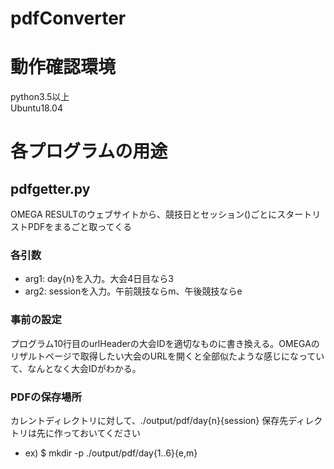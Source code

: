 # pdfConverter  
  
# 動作確認環境  
python3.5以上  
Ubuntu18.04  
# 各プログラムの用途  
## pdfgetter.py  
OMEGA RESULTのウェブサイトから、競技日とセッション()ごとにスタートリストPDFをまるごと取ってくる  
### 各引数  
- arg1: day{n}を入力。大会4日目なら3  
- arg2: sessionを入力。午前競技ならm、午後競技ならe  
### 事前の設定
プログラム10行目のurlHeaderの大会IDを適切なものに書き換える。OMEGAのリザルトページで取得したい大会のURLを開くと全部似たような感じになっていて、なんとなく大会IDがわかる。
### PDFの保存場所
カレントディレクトリに対して、./output/pdf/day{n}{session}
保存先ディレクトリは先に作っておいてください
- ex) $ mkdir -p ./output/pdf/day{1..6}{e,m}
